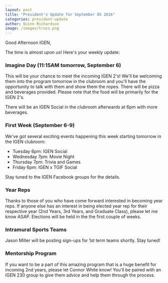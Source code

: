 ```yaml
---
layout: post
title: "President's Update for September 05 2016"
categories: president-update
author: Quinn Richardson
image: /images/truss.png
---
```

Good Afternoon IGEN,

The time is almost upon us! Here's your weekly update:

### Imagine Day (11:15AM tomorrow, September 6)

This will be your chance to meet the incoming IGEN 2's! We'll be welcoming them into the program tomorrow in the clubroom and you'll have the opportunity to talk with them and show them the ropes. There will be pizza and beverages provided. Please note that the food will be primarily for the IGEN 2's.

There will be an IGEN Social in the clubroom afterwards at 6pm with more beverages.

### First Week (September 6-9)

We've got several exciting events happening this week starting tomorrow in the IGEN clubroom:

* Tuesday 6pm: IGEN Social
* Wednesday 7pm: Movie Night
* Thursday 7pm: Trivia and Games
* Friday 6pm: IGEN x TGIF Social

Stay tuned to the IGEN Facebook groups for the details.

### Year Reps

Thanks to those of you who have come forward interested in becoming year reps. If anyone else has an interest in being elected year rep for their respective year (2nd Years, 3rd Years, and Graduate Class), please let me know ASAP. Elections will be held in the the first couple of weeks.

### Intramural Sports Teams

Jason Miller will be posting sign-ups for 1st term teams shortly. Stay tuned!

### Mentorship Program

If you want to be a part of this amazing program that is a huge benefit for incoming 2nd years, please let Connor White know! You'll be paired with an IGEN 230 group to give them advice and help them through the process.
